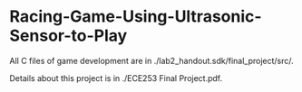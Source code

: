 # Racing-Game-Using-Ultrasonic-Sensor-to-Play

All C files of game development are in ./lab2_handout.sdk/final_project/src/.

Details about this project is in ./ECE253 Final Project.pdf.
